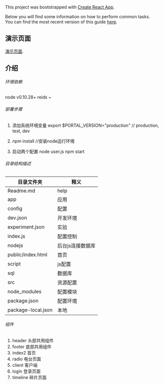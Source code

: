 This project was bootstrapped with [Create React App](https://github.com/facebookincubator/create-react-app).

Below you will find some information on how to perform common tasks.<br>
You can find the most recent version of this guide [here](https://github.com/facebookincubator/create-react-app/blob/master/packages/react-scripts/template/README.md).

## 演示页面
[演示页面](http://localhost:3000/#/).

## 介绍
######  环境依赖
node v0.10.28+
reids ~

######  部署步骤
1. 添加系统环境变量
    export $PORTAL_VERSION="production" // production, test, dev


2. npm install  //安装node运行环境



3. 启动两个配置
    node user.js
    npm start


######  目录结构描述
|目录文件夹|释义|
|-|-|
|Readme.md|help|
|app|应用|
|config|配置|
|dev.json|开发环境|
|experiment.json|实验|
|index.js|配置控制|
|nodejs|后台js连接数据库|
|public/index.html|首页|
|script|js配置|
|sql|数据库|
|src|资源配置|
|node_modules|配置模块|
|package.json|配置环境|
|package-local.json|本地|


######   组件
1. header  头部共用组件
2. footer  底部共用组件
3. index2  首页
4. radio   电台页面
5. client  客户端
6. login   登录页面
7. timeline 碎片页面
